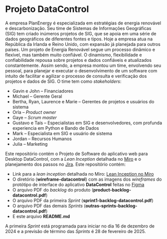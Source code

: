# Projeto DataControl
A empresa PlanEnergy é especializada em estratégias de energia renovável e descarbonização. Seu time de Sistemas de Informações Geográficas (SIG) tem criado inúmeros projetos de SIG, que se apoia em uma série de dados geográficos de diferentes fontes e tipos. Hoje a empresa atua na República da Irlanda e Reino Unido, com expansão já planejada para outros países. Um projeto de Energia Renovável segue um processo dinâmico e flexível, mas também muito confiável. O dinamismo, flexibilidade e confiabilidade repousa sobre projetos e dados confiáveis e atualizados constantemente. Assim sendo, a empresa montou um time, envolvendo seu pessoal, para planejar e executar o desenvolvimento de um software com intuito de facilitar e agilizar o processo de consulta e verificação dos projetos e dados de SIG.  O time tem como *stakeholders*:
* Gavin e John – Financiadores
* Michael – Gerente Geral
* Bertha, Ryan, Laurence e Marie – Gerentes de projetos e usuários do sistema
* Orla – *Product owner*
* Gaye – *Scrum master*
* Gustavo e Taís – Especialistas em SIG e desenvolvedores, com profunda experiencia em Python e Bando de Dados
* Mark – Especialista em SIG e usuário de sistema
* Jordan – Recursos Humanos
* Julia – Marketing
  
Este repositório contém o Projeto de Software do aplicativo web para Desktop DataControl, com a *Lean Inception* detalhada no [Miro](https://miro.com/) e o planejamento dos passos no [Jira](https://www.atlassian.com/software/jira?referer=jira.com).  Este repositório contém:
* Link para a *lean inception* detalhada no Miro: [Lean Inception no Miro](https://miro.com/app/board/uXjVL9NOoFE=/?share_link_id=749814013207)
* O diretório (**wireframe-datacontrol**) com as imagens dos *wireframes* do protótipo de interface do aplicativo **DataControl** feitas no [Figma](https://www.figma.com/)
* O arquivo PDF do *backlog* do produto (**product-backlog-datacontrol.pdf**)
* O arquivo PDF da primeira *Sprint* (**sprint1-backlog-datacontrol.pdf**)
* O arquivo PDF das demais *Sprints* (**outras-sprints-backlog-datacontrol.pdf**)
* E este arquivo **README.md**

A primeira *Sprint* está programada para iniciar no dia 16 de dezembro de 2024 e a previsão de término das *Sprints* é 28 de fevereiro de 2025.
